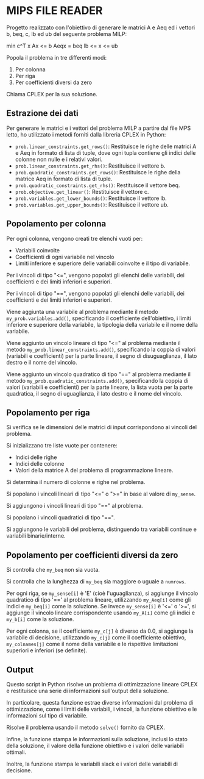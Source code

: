 # **MIPS FILE READER**

Progetto realizzato con  l'obiettivo di generare le matrici A e Aeq ed i vettori b, beq, c, lb ed ub del seguente problema MILP:

min c^T x
Ax <= b
Aeqx = beq
lb <= x <= ub

Popola il problema in tre differenti modi:
1. Per colonna
2. Per riga
3. Per coefficienti diversi da zero

Chiama CPLEX per la sua soluzione.

## Estrazione dei dati
Per generare le matrici e i vettori del problema MILP a partire dal file MPS letto, ho utilizzato i metodi forniti dalla libreria CPLEX in Python:

- `prob.linear_constraints.get_rows()`: Restituisce le righe delle matrici A e Aeq in formato di lista di tuple, dove ogni tupla contiene gli indici delle colonne non nulle e i relativi valori.
- `prob.linear_constraints.get_rhs()`: Restituisce il vettore b.
- `prob.quadratic_constraints.get_rows()`: Restituisce le righe della matrice Aeq in formato di lista di tuple.
- `prob.quadratic_constraints.get_rhs()`: Restituisce il vettore beq.
- `prob.objective.get_linear()`: Restituisce il vettore c.
- `prob.variables.get_lower_bounds()`: Restituisce il vettore lb.
- `prob.variables.get_upper_bounds()`: Restituisce il vettore ub.

## Popolamento per colonna
Per ogni colonna, vengono creati tre elenchi vuoti per:
- Variabili coinvolte
- Coefficienti di ogni variabile nel vincolo
- Limiti inferiore e superiore delle variabili coinvolte e il tipo di variabile.

Per i vincoli di tipo "<=", vengono popolati gli elenchi delle variabili, dei coefficienti e dei limiti inferiori e superiori.

Per i vincoli di tipo "==", vengono popolati gli elenchi delle variabili, dei coefficienti e dei limiti inferiori e superiori.

Viene aggiunta una variabile al problema mediante il metodo `my_prob.variables.add()`, specificando il coefficiente dell'obiettivo, i limiti inferiore e superiore della variabile, la tipologia della variabile e il nome della variabile.

Viene aggiunto un vincolo lineare di tipo "<=" al problema mediante il metodo `my_prob.linear_constraints.add()`, specificando la coppia di valori (variabili e coefficienti) per la parte lineare, il segno di disuguaglianza, il lato destro e il nome del vincolo.

Viene aggiunto un vincolo quadratico di tipo "==" al problema mediante il metodo `my_prob.quadratic_constraints.add()`, specificando la coppia di valori (variabili e coefficienti) per la parte lineare, la lista vuota per la parte quadratica, il segno di uguaglianza, il lato destro e il nome del vincolo.

## Popolamento per riga
Si verifica se le dimensioni delle matrici di input corrispondono ai vincoli del problema.

Si inizializzano tre liste vuote per contenere:
- Indici delle righe
- Indici delle colonne
- Valori della matrice A del problema di programmazione lineare.

Si determina il numero di colonne e righe nel problema.

Si popolano i vincoli lineari di tipo "<=" o ">=" in base al valore di `my_sense`.

Si aggiungono i vincoli lineari di tipo "==" al problema.

Si popolano i vincoli quadratici di tipo "==".

Si aggiungono le variabili del problema, distinguendo tra variabili continue e variabili binarie/interne.

## Popolamento per coefficienti diversi da zero
Si controlla che `my_beq` non sia vuota.

Si controlla che la lunghezza di `my_beq` sia maggiore o uguale a `numrows`.

Per ogni riga, se `my_sense[i]` è 'E' (cioè l'uguaglianza), si aggiunge il vincolo quadratico di tipo '==' al problema lineare, utilizzando `my_Aeq[i]` come gli indici e `my_beq[i]` come la soluzione. Se invece `my_sense[i]` è '<=' o '>=', si aggiunge il vincolo lineare corrispondente usando `my_A[i]` come gli indici e `my_b[i]` come la soluzione.

Per ogni colonna, se il coefficiente `my_c[j]` è diverso da 0.0, si aggiunge la variabile di decisione, utilizzando `my_c[j]` come il coefficiente obiettivo, `my_colnames[j]` come il nome della variabile e le rispettive limitazioni superiori e inferiori (se definite).

## Output
Questo script in Python risolve un problema di ottimizzazione lineare CPLEX e restituisce una serie di informazioni sull'output della soluzione.

In particolare, questa funzione estrae diverse informazioni dal problema di ottimizzazione, come i limiti delle variabili, i vincoli, la funzione obiettivo e le informazioni sul tipo di variabile.

Risolve il problema usando il metodo `solve()` fornito da CPLEX.

Infine, la funzione stampa le informazioni sulla soluzione, inclusi lo stato della soluzione, il valore della funzione obiettivo e i valori delle variabili ottimali.

Inoltre, la funzione stampa le variabili slack e i valori delle variabili di decisione.
